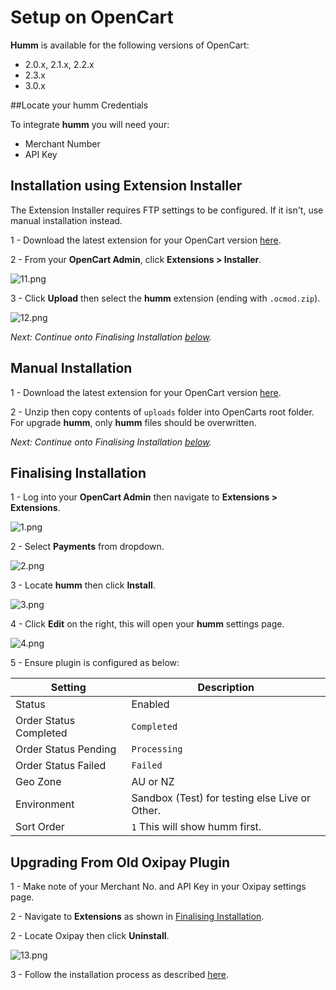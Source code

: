 # Setup on OpenCart

**Humm** is available for the following versions of OpenCart:

* 2.0.x, 2.1.x, 2.2.x
* 2.3.x
* 3.0.x

##Locate your humm Credentials

To integrate **humm** you will need your:

* Merchant Number
* API Key


## Installation using Extension Installer

<div class="panel">
  The Extension Installer requires FTP settings to be configured. If it isn't, use manual installation instead.
</div>

1 - Download the latest extension for your OpenCart version [here](https://github.com/shophumm/humm-opencart/releases).

2 - From your **OpenCart Admin**, click **Extensions > Installer**.

![11.png](/img/platforms/opencart/11.png)

3 - Click **Upload** then select the **humm** extension (ending with `.ocmod.zip`).

![12.png](/img/platforms/opencart/12.png)

_Next: Continue onto Finalising Installation [below](#finalising-installation)._

## Manual Installation

1 - Download the latest extension for your OpenCart version [here](https://github.com/shophumm/humm-opencart/releases).

2 - Unzip then copy contents of `uploads` folder into OpenCarts root folder. For upgrade **humm**, only **humm** files should be overwritten.

_Next: Continue onto Finalising Installation [below](#finalising-installation)._

<a name="finalising"></a>
## Finalising Installation

1 - Log into your **OpenCart Admin** then navigate to **Extensions > Extensions**.

![1.png](/img/platforms/opencart/1.png)

2 - Select **Payments** from dropdown.

![2.png](/img/platforms/opencart/2.png)

3 - Locate **humm** then click **Install**.

![3.png](/img/platforms/opencart/3.png)

4 - Click **Edit** on the right, this will open your **humm** settings page.

![4.png](/img/platforms/opencart/4.png)

5 - Ensure plugin is configured as below:

Setting | Description
--- | ---
Status | Enabled
Order Status Completed | `Completed`
Order Status Pending | `Processing`
Order Status Failed | `Failed`
Geo Zone | AU or NZ
Environment | Sandbox (Test) for testing else Live or Other.
Sort Order | `1` This will show humm first.

## Upgrading From Old Oxipay Plugin

1 - Make note of your Merchant No. and API Key in your Oxipay settings page.

2 - Navigate to **Extensions** as shown in [Finalising Installation](#finalising-installation).

2 - Locate Oxipay then click **Uninstall**.

![13.png](/img/platforms/opencart/13.png)

3 - Follow the installation process as described [here](#installation-using-extension-installer).